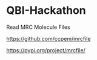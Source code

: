 # QBI-Hackathon

Read MRC Molecule Files

https://github.com/ccpem/mrcfile

https://pypi.org/project/mrcfile/
